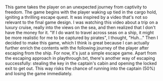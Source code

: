 This game takes the player on an unexpected journey from captivity to freedom. The game begins with the player waking up tied in the cargo hold, igniting a thrilling escape quest. It was inspired by a video that's not so relevant to the final game design. I was watching this video about a trip on a luxury cruise, really into the views on the sea, and then realized that I don't have the money for it. "If I do want to travel across seas on a ship, it might be more realistic for me to be captured by pirates", I thought, "Huh..." Then I decided to make this game, which I think is great because I can actually further enrich the contents with the following journey of the player after escaping from the ship. For now, it's just a simple escape game.
Apart from the escaping approach in playthrough.txt, there's another way of escaping successfully: stealing the key in the captain's cabin and opening the locked exit to get out. This way risks the chance of running into the captain (50%) and losing the game immediately.